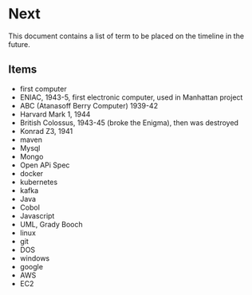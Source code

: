 # Next

This document contains a list of term to be placed on the timeline in the future.

## Items

- first computer
- ENIAC, 1943-5, first electronic computer, used in Manhattan project
- ABC (Atanasoff Berry Computer) 1939-42
- Harvard Mark 1, 1944
- British Colossus, 1943-45 (broke the Enigma), then was destroyed
- Konrad Z3, 1941
- maven
- Mysql
- Mongo
- Open APi Spec
- docker
- kubernetes
- kafka
- Java
- Cobol
- Javascript
- UML, Grady Booch
- linux
- git
- DOS
- windows
- google
- AWS
- EC2
